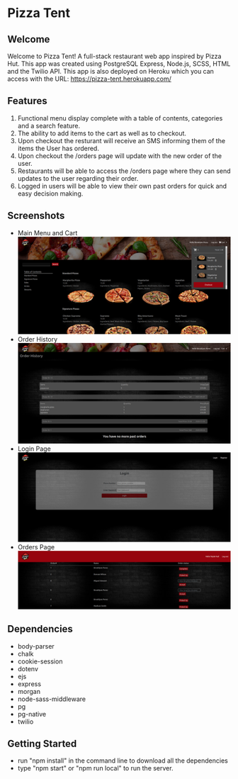 Pizza Tent
=========

## Welcome

Welcome to Pizza Tent! A full-stack restaurant web app inspired by Pizza Hut. This app was created using PostgreSQL Express, Node.js, SCSS, HTML and the Twilio API. 
This app is also deployed on Heroku which you can access with the URL: https://pizza-tent.herokuapp.com/ 


## Features

1. Functional menu display complete with a table of contents, categories and a search feature.
2. The ability to add items to the cart as well as to checkout.
3. Upon checkout the resturant will receive an SMS informing them of the items the User has ordered.
4. Upon checkout the /orders page will update with the new order of the user.
5. Restaurants will be able to access the /orders page where they can send updates to the user regarding their order.
6. Logged in users will be able to view their own past orders for quick and easy decision making.

## Screenshots
- Main Menu and Cart
![Main Menu and Cart](https://github.com/jingu-k816/FoodPickup/blob/master/AppScreens/Screenshot%20from%202021-05-07%2009-12-36.png?raw=true "Main Menu and Cart")
- Order History
![Order History](https://github.com/jingu-k816/FoodPickup/blob/master/AppScreens/Screenshot%20from%202021-05-07%2009-14-03.png?raw=true "Order History")
- Login Page
![Login Page](https://github.com/jingu-k816/FoodPickup/blob/master/AppScreens/Screenshot%20from%202021-05-07%2009-14-48.png?raw=true "Login Page")
- Orders Page
![Orders Page](https://github.com/jingu-k816/FoodPickup/blob/master/AppScreens/Screenshot%20from%202021-05-07%2009-15-55.png?raw=true "Orders Page")

## Dependencies

- body-parser
- chalk
- cookie-session
- dotenv
- ejs
- express
- morgan
- node-sass-middleware
- pg
- pg-native
- twilio

## Getting Started

- run "npm install" in the command line to download all the dependencies
- type "npm start" or "npm run local" to run the server.
